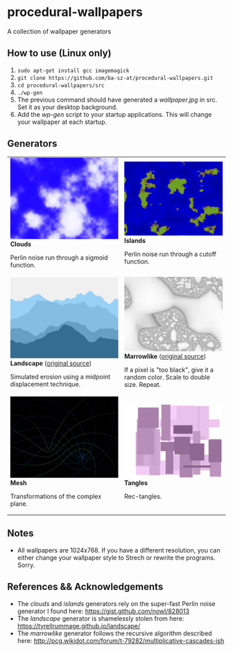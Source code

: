 # procedural-wallpapers
A collection of wallpaper generators

## How to use (Linux only)
1. `sudo apt-get install gcc imagemagick`
1. `git clone https://github.com/ba-sz-at/procedural-wallpapers.git`
1. `cd procedural-wallpapers/src`
1. `./wp-gen`
1. The previous command should have generated a *wallpaper.jpg* in src. Set it as your desktop background.
1. Add the *wp-gen* script to your startup applications. This will change your wallpaper at each startup.

## Generators

<table>
<tr>
	<td>
		<img src="examples/clouds.jpg" width="400">
		<b>Clouds</b>
		<p>Perlin noise run through a sigmoid function.
	</td>
	<td>
		<img src="examples/islands.jpg" width="400">
		<b>Islands</b>
		<p>Perlin noise run through a cutoff function.
	</td>
</tr>
<tr>
	<td>
		<img src="examples/landscape.jpg" width="400">
		<b>Landscape</b> (<a href="https://tyrellrummage.github.io/landscape/">original source</a>)
		<p>Simulated erosion using a midpoint displacement technique.
	</td>
	<td>
		<img src="examples/marrowlike.jpg" width="400">
		<b>Marrowlike</b> (<a href="http://pcg.wikidot.com/forum/t-79282/multiplicative-cascades-ish">original source</a>)
		<p>If a pixel is "too black", give it a random color. Scale to double size. Repeat.
	</td>
</tr>
<tr>
	<td>
		<img src="examples/mesh.jpg" width="400">
		<b>Mesh</b>
		<p>Transformations of the complex plane.
	</td>
	<td>
		<img src="examples/tangles.jpg" width="400">
		<b>Tangles</b>
		<p>Rec-tangles.
	</td>
</tr>
</table>

## Notes
* All wallpapers are 1024x768. If you have a different resolution, you can either change your wallpaper style to Strech or rewrite the programs. Sorry.

## References && Acknowledgements
* The *clouds* and *islands* generators rely on the super-fast Perlin noise generator I found here: https://gist.github.com/nowl/828013
* The *landscape* generator is shamelessly stolen from here: https://tyrellrummage.github.io/landscape/
* The *marrowlike* generator follows the recursive algorithm described here: http://pcg.wikidot.com/forum/t-79282/multiplicative-cascades-ish